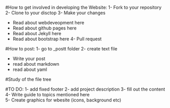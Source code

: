 #How to get involved in developing the Website:
1- Fork to your repository
2- Clone to your disctop
3- Make your changes
* Read about webdeveopment here
* Read about github pages here
* Read about Jekyll here
* Read about bootstrap here
4- Pull request

#How to post:
1- go to _postt folder
2- create text file 
* Write your post
* read about markdown
* read about yaml

#Study of the file tree

#TO DO:
1- add fixed footer
2- add project description
3- fill out the content
4- Write guide to topics mentioned here        
5- Create graphics for wbesite (icons, background etc)
